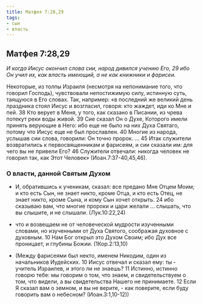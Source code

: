 ```yaml
---
title: Матфея 7:28,29
tags: 
- сын
- власть
---
```


## Матфея 7:28,29

*И когда Иисус окончил слова сии, народ дивился учению Его, 29 ибо Он учил их, как власть имеющий, а не как книжники и фарисеи.*

Некоторые, из толпы Израиля (несмотря на непонимание того, что говорил Господь), чувствовали непостижимую силу, истинную суть, таящуюся в Его словах. Так, например: «в последний же великий день праздника стоял Иисус и возгласил, говоря: кто жаждет, иди ко Мне и пей. 38 Кто верует в Меня, у того, как сказано в Писании, из чрева потекут реки воды живой. 39 Сие сказал Он о Духе, Которого имели принять верующие в Него: ибо еще не было на них Духа Святаго, потому что Иисус еще не был прославлен. 40 Многие из народа, услышав сии слова, говорили: Он точно пророк. … 45 Итак служители возвратились к первосвященникам и фарисеям, и сии сказали им: для чего вы не привели Его? 46 Служители отвечали: никогда человек не говорил так, как Этот Человек» (Иоан.7:37-40,45,46).

### О власти, данной Святым Духом

- И, обратившись к ученикам, сказал: все предано Мне Отцем Моим; и кто есть Сын, не знает никто, кроме Отца, и кто есть Отец, не знает никто, кроме Сына, и кому Сын хочет открыть. 24 ибо сказываю вам, что многие пророки и цари желали … слышать, что вы слышите, и не слышали. (Лук.10:22,24)

- что и возвещаем не от человеческой мудрости изученными словами, но изученными от Духа Святого, соображая духовное с духовным. 10 Нам Бог открыл это Духом Своим; ибо Дух все проницает, и глубины Божии. (1Кор.2:13,10)

- (Между фарисеями был некто, именем Никодим, один из начальников Иудейских. 10 Иисус отвечал и сказал ему: ты - учитель Израилев, и этого ли не знаешь? 11 Истинно, истинно говорю тебе: мы говорим о том, что знаем, и свидетельствуем о том, что видели, а вы свидетельства Нашего не принимаете. 12 Если Я сказал вам о земном, и вы не верите, - как поверите, если буду говорить вам о небесном? (Иоан.3:1,10-12))